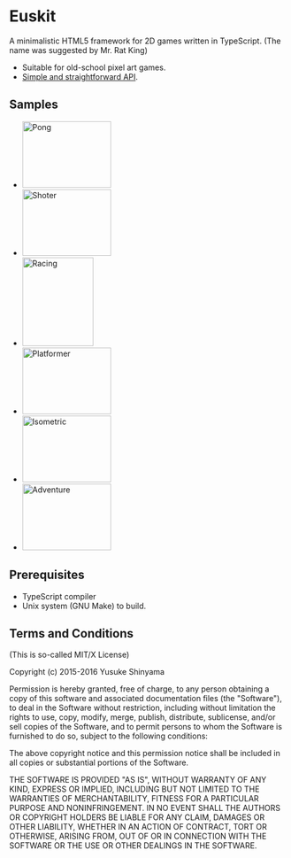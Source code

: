 Euskit
======

A minimalistic HTML5 framework for 2D games written in TypeScript.
(The name was suggested by Mr. Rat King)

 * Suitable for old-school pixel art games.
 * <a href="http://euske.github.io/euskit/docs/api.html">Simple and straightforward API</a>.

Samples
-------

 * <a href="http://euske.github.io/euskit/samples/pong/index.html"><img src="http://euske.github.io/euskit/samples/pong/gameplay.gif" width="160" height="120" alt="Pong"></a>
 * <a href="http://euske.github.io/euskit/samples/shooter/index.html"><img src="http://euske.github.io/euskit/samples/shooter/gameplay.gif" width="160" height="120" alt="Shoter"></a>
 * <a href="http://euske.github.io/euskit/samples/racing/index.html"><img src="http://euske.github.io/euskit/samples/racing/gameplay.gif" width="128" height="160" alt="Racing"></a>
 * <a href="http://euske.github.io/euskit/samples/platformer/index.html"><img src="http://euske.github.io/euskit/samples/platformer/gameplay.gif" width="160" height="120" alt="Platformer"></a>
 * <a href="http://euske.github.io/euskit/samples/isometric/index.html"><img src="http://euske.github.io/euskit/samples/isometric/gameplay.gif" width="160" height="120" alt="Isometric"></a>
 * <a href="http://euske.github.io/euskit/samples/adventure/index.html"><img src="http://euske.github.io/euskit/samples/adventure/gameplay.gif" width="160" height="120" alt="Adventure"></a>

Prerequisites
-------------
 * TypeScript compiler
 * Unix system (GNU Make) to build.

Terms and Conditions
--------------------

(This is so-called MIT/X License)

Copyright (c) 2015-2016  Yusuke Shinyama

Permission is hereby granted, free of charge, to any person
obtaining a copy of this software and associated documentation
files (the "Software"), to deal in the Software without
restriction, including without limitation the rights to use,
copy, modify, merge, publish, distribute, sublicense, and/or
sell copies of the Software, and to permit persons to whom the
Software is furnished to do so, subject to the following
conditions:

The above copyright notice and this permission notice shall be
included in all copies or substantial portions of the Software.

THE SOFTWARE IS PROVIDED "AS IS", WITHOUT WARRANTY OF ANY
KIND, EXPRESS OR IMPLIED, INCLUDING BUT NOT LIMITED TO THE
WARRANTIES OF MERCHANTABILITY, FITNESS FOR A PARTICULAR
PURPOSE AND NONINFRINGEMENT. IN NO EVENT SHALL THE AUTHORS OR
COPYRIGHT HOLDERS BE LIABLE FOR ANY CLAIM, DAMAGES OR OTHER
LIABILITY, WHETHER IN AN ACTION OF CONTRACT, TORT OR
OTHERWISE, ARISING FROM, OUT OF OR IN CONNECTION WITH THE
SOFTWARE OR THE USE OR OTHER DEALINGS IN THE SOFTWARE.
